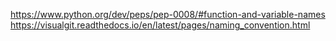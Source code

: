 https://www.python.org/dev/peps/pep-0008/#function-and-variable-names
https://visualgit.readthedocs.io/en/latest/pages/naming_convention.html

